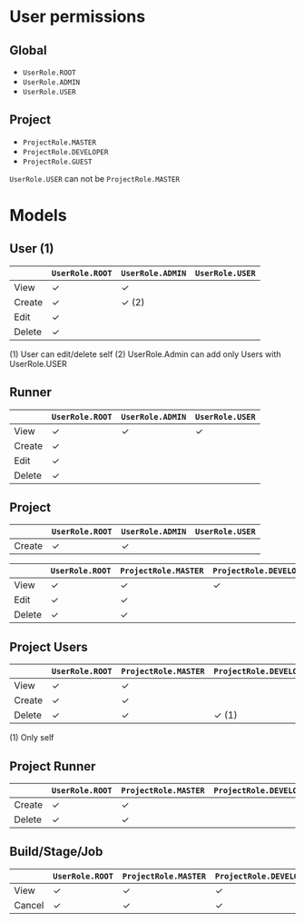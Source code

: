 # User permissions

## Global

* `UserRole.ROOT`
* `UserRole.ADMIN`
* `UserRole.USER`

## Project

* `ProjectRole.MASTER`
* `ProjectRole.DEVELOPER`
* `ProjectRole.GUEST`

`UserRole.USER` can not be `ProjectRole.MASTER`

# Models

## User (1)

|        | `UserRole.ROOT` | `UserRole.ADMIN` | `UserRole.USER` |
|:-------|:----------------|:-----------------|:----------------|
| View   | ✓               | ✓                |                 |
| Create | ✓               | ✓ (2)            |                 |
| Edit   | ✓               |                  |                 |
| Delete | ✓               |                  |                 |

(1) User can edit/delete self
(2) UserRole.Admin can add only Users with UserRole.USER

## Runner

|        | `UserRole.ROOT` | `UserRole.ADMIN` | `UserRole.USER` |
|:-------|:----------------|:-----------------|:----------------|
| View   | ✓               | ✓                | ✓               |
| Create | ✓               |                  |                 |
| Edit   | ✓               |                  |                 |
| Delete | ✓               |                  |                 |

## Project

|        | `UserRole.ROOT` | `UserRole.ADMIN` | `UserRole.USER` |
|:-------|:----------------|:-----------------|:----------------|
| Create | ✓               | ✓                |                 |

|        | `UserRole.ROOT` | `ProjectRole.MASTER` | `ProjectRole.DEVELOPER` | `ProjectRole.GUEST` |
|:-------|:----------------|:---------------------|:------------------------|:--------------------|
| View   | ✓               | ✓                    | ✓                       | ✓                   |
| Edit   | ✓               | ✓                    |                         |                     |
| Delete | ✓               | ✓                    |                         |                     |

## Project Users

|        | `UserRole.ROOT` | `ProjectRole.MASTER` | `ProjectRole.DEVELOPER` | `ProjectRole.GUEST` |
|:-------|:----------------|:---------------------|:------------------------|:--------------------|
| View   | ✓               | ✓                    |                         |                     |
| Create | ✓               | ✓                    |                         |                     |
| Delete | ✓               | ✓                    | ✓ (1)                   | ✓ (1)               |

(1) Only self

## Project Runner

|        | `UserRole.ROOT` | `ProjectRole.MASTER` | `ProjectRole.DEVELOPER` | `ProjectRole.GUEST` |
|:-------|:----------------|:---------------------|:------------------------|:--------------------|
| Create | ✓               | ✓                    |                         |                     |
| Delete | ✓               | ✓                    |                         |                     |

## Build/Stage/Job

|        | `UserRole.ROOT` | `ProjectRole.MASTER` | `ProjectRole.DEVELOPER` | `ProjectRole.GUEST` |
|:-------|:----------------|:---------------------|:------------------------|:--------------------|
| View   | ✓               | ✓                    | ✓                       | ✓                   |
| Cancel | ✓               | ✓                    | ✓                       |                     |
